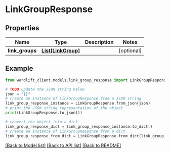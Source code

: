 # LinkGroupResponse


## Properties

Name | Type | Description | Notes
------------ | ------------- | ------------- | -------------
**link_groups** | [**List[LinkGroup]**](LinkGroup.md) |  | [optional] 

## Example

```python
from wordlift_client.models.link_group_response import LinkGroupResponse

# TODO update the JSON string below
json = "{}"
# create an instance of LinkGroupResponse from a JSON string
link_group_response_instance = LinkGroupResponse.from_json(json)
# print the JSON string representation of the object
print(LinkGroupResponse.to_json())

# convert the object into a dict
link_group_response_dict = link_group_response_instance.to_dict()
# create an instance of LinkGroupResponse from a dict
link_group_response_from_dict = LinkGroupResponse.from_dict(link_group_response_dict)
```
[[Back to Model list]](../README.md#documentation-for-models) [[Back to API list]](../README.md#documentation-for-api-endpoints) [[Back to README]](../README.md)


